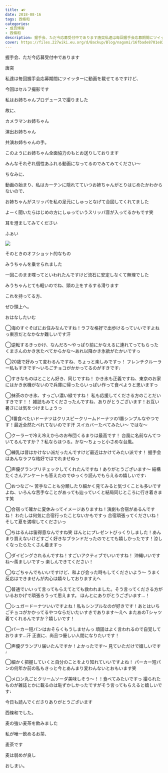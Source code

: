 ```yaml
---
title: ◀︎▽
date: 2018-08-16
tags: 西條和
categories: 
- 成员博客
- 西條和
description: 握手会、ただ今応募受付中であります唐突私達は毎回握手会応募期間にツイッターに動画を載せてるですけど、...
cover: https://files.227wiki.eu.org/d/Backup/Blog/nagomi/16fbade8701e83751028ea67681a9.jpg 
---
```






















握手会、ただ今応募受付中であります









唐突








私達は毎回握手会応募期間にツイッターに動画を載せてるですけど、









今回はセルフ撮影です











私はお姉ちゃんプロデュースで撮りました










故に、



カメラマンお姉ちゃん




演出お姉ちゃん




共演お姉ちゃんの手。











このようにお姉ちゃん全面協力のもとお送りしております










みんなそれぞれ個性あふれる動画になってるのでみてみてください〜


















ちなみに、








動画の始まり、私はカーテンに隠れてていつお姉ちゃんがとりはじめたかわからないので、









お姉ちゃんがスリッパを私の足元にしゅっとなげて合図してくれてました










よーく聞いたらはじめの方にしゅっていうスリッパ音が入ってるかもです笑












耳を澄ましてみてください







ふぁい





![](https://files.227wiki.eu.org/d/Backup/Blog/nagomi/16fbade8701e83751028ea67681a9.jpg)









そのときのオフショット的なもの












みうちゃんを乗せられました











一回このまま喋ってといわれたんですけど流石に安定しなくて無理でした












みうちゃんとても軽いのでね、頭の上をするする滑ります














これを持ってる方、








ぜひ頭上へ。
















おはなしたいむ





◯海のすぐそばにお住みなんですね！ラフな格好で出歩けるっていいですよねっ東京だとなかなか難しいです汗





◯逆転するきっかけ、なんだろ〜やっぱり前にかなえるに連れてってもらったくまさんのかき氷たべてからかな〜あれ以降かき氷欲がたかいですっ




◯20歳で好みって変わるんですね、ちょっと楽しみですっ！
フレンチクルーラー私もすきです〜いちごチョコがかかってるのがすきです♩





◯すきなものはとことん好き、同じですね！
かき氷も正義ですね、東京のお家にはかき氷機がないので兵庫に帰ったらいっぱい作って食べようと思いますっ





◯抹茶のかき氷、すっごい濃い緑ですね！
私も応援してくださる方のことだいすきです！！
雑誌もみてくださったんですね、ありがとうございます！お互い暑さには気をつけましょうっ







◯1番食べたいドーナツはクリスピークリームドーナツの1番シンプルなやつです！最近全然たべれてないのです汗
スイカバーたべてみたい〜
ではな〜






◯クーラーで冷え冷えからのお布団くるまりは最高です！
台風に名前なんてついてるんですか？？私ならほつる。かな〜ちょっと小さめな台風。





◯練乳は昔はかけない派だったんですけど最近はかけてみたい派です！
握手会はあんなラフな格好ではでれませぬっ





◯声優グランプリチェックしてくれたんですね！ありがとうございます〜
結構たくさんアンケートも答えたのでゆっくり読んでもらえるの嬉しいです♩






◯おつなご〜
苦手なことも分類したり細かく見てみると気づくことも多いですよね、いろんな苦手なことがあっても辿っていくと結局同じところに行き着きます笑





◯合宿って確かに夏休みってイメージありますね！演劇も合宿があるんですね！
わたしは何気に合宿行ったことないかもですっ
合宿頑張ってくださいね！そして夏を満喫してくださいっ






◯ちはるんは笛得意なんですね笑
ほんとにプレゼントびっくりしました！あんまり買えないけどすごく好きなブランドだったのでとても嬉しかったです！涼しくなったらたくさん着ますっ






◯ダイビングされるんですね！すごいアクティブでいいですね！
沖縄いいですね〜羨ましいですっ
楽しんできてください！





◯なごちゃんでもいいですけど、和よび会った時もしてくださいよう〜
うまく反応はできませんが内心は嬉々しておりますえへ






◯普通でいいって言ってもらえてとても救われました。そう言ってくださる方がいるおかげで頑張ろうって思えます。
ほんとにありがとうございます…！







◯シュガードーナツいいですよね！私もシンプルなのが好きです！あとはいちごチョコがかかってるやつならだいたいすきであります〜えへ
またあのTシャツ着てくれるんですか？嬉しいです！







◯パーカー短パンはおそらくもうしませんっ
頑固はよく言われるので自覚しております…汗
正直に、尚且つ優しい人間になりたいです！





◯声優グランプリ届いたんですか！よかったです〜
見ていただけで嬉しいです♩




◯細かく把握していくと自分のことをより知れていいですよね！
パーカー短パンの何年か前の私もきっと今とあんまり変わんないとおもいます笑





◯メロン丸ごとクリームソーダ美味しそう〜！！食べてみたいですっ
撮られたものが雑誌とかに載るのは恥ずかしかったですがそう言ってもらえると嬉しいです♩












今日も読んでくださりありがとうございます











西條和でした。









麦の強い麦茶を飲みました







私が唯一飲めるお茶、






麦茶です
















麦は弱めが良し










おしまい。


